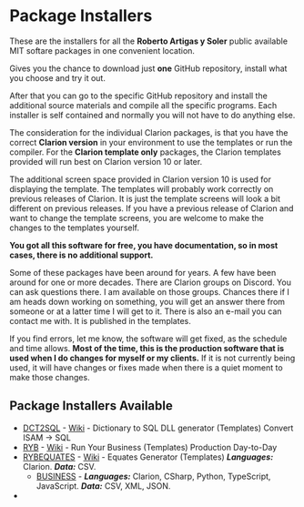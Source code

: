 # Package Installers

These are the installers for all the **Roberto Artigas y Soler** public available MIT softare packages in one convenient location.

Gives you the chance to download just **one** GitHub repository, install what you choose and try it out.

After that you can go to the specific GitHub repository and install the additional source materials and compile all the specific programs.
Each installer is self contained and normally you will not have to do anything else.

The consideration for the individual Clarion packages, is that you have the correct **Clarion version** in your environment to use the templates or run the compiler.
For the **Clarion template only** packages, the Clarion templates provided will run best on Clarion version 10 or later. 

The additional screen space provided in Clarion version 10 is used for displaying the template.
The templates will probably work correctly on previous releases of Clarion. It is just the template screens will look a bit different on previous releases. 
If you have a previous release of Clarion and want to change the template screens, you are welcome to make the changes to the templates yourself.

**You got all this software for free, you have documentation, so in most cases, there is no additional support.**

Some of these packages have been around for years. A few have been around for one or more decades. There are Clarion groups on Discord. You can ask questions there.
I am available on those groups. Chances there if I am heads down working on something, you will get an answer there from someone or at a latter time I will get to it.
There is also an e-mail you can contact me with. It is published in the templates.

If you find errors, let me know, the software will get fixed, as the schedule and time allows.
**Most of the time, this is the production software that is used when I do changes for myself or my clients.**
If it is not currently being used, it will have changes or fixes made when there is a quiet moment to make those changes.

## Package Installers Available

* [DCT2SQL](https://github.com/RobertArtigas/DCT2SQL) - [Wiki](https://github.com/RobertArtigas/DCT2SQL/wiki) - Dictionary to SQL DLL generator (Templates) Convert ISAM -> SQL
* [RYB](https://github.com/RobertArtigas/RYB) - [Wiki](https://github.com/RobertArtigas/RYB/wiki) - Run Your Business (Templates) Production Day-to-Day
* [RYBEQUATES](https://github.com/RobertArtigas/RYBEQUATES) - [Wiki](https://github.com/RobertArtigas/RYBEQUATES/wiki) - Equates Generator (Templates) _**Languages:**_ Clarion. _**Data:**_ CSV.
  * [BUSINESS](https://github.com/RobertArtigas/RYBEQUATES/wiki/The-BUSINESS-Equates) - _**Languages:**_ Clarion, CSharp, Python, TypeScript, JavaScript. _**Data:**_ CSV, XML, JSON.
* 
